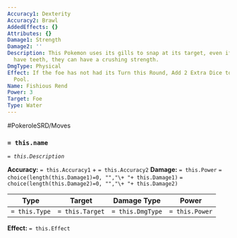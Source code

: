 ```yaml
---
Accuracy1: Dexterity
Accuracy2: Brawl
AddedEffects: {}
Attributes: {}
Damage1: Strength
Damage2: ''
Description: This Pokemon uses its gills to snap at its target, even if they don't
  have teeth, they can have a crushing strength.
DmgType: Physical
Effect: If the foe has not had its Turn this Round, Add 2 Extra Dice to the Damage
  Pool.
Name: Fishious Rend
Power: 3
Target: Foe
Type: Water
---
```


#PokeroleSRD/Moves

### `= this.name` 
*`= this.Description`*

**Accuracy:** `= this.Accuracy1` + `= this.Accuracy2`
**Damage:** `= this.Power` `= choice(length(this.Damage1)=0, "","\+ "+ this.Damage1)` `= choice(length(this.Damage2)=0, "","\+ "+ this.Damage2)`

| Type          | Target          | Damage Type          | Power          |
| ------------- | --------------- | ---------------- | -------------- |
| `= this.Type` | `= this.Target` | `= this.DmgType` | `= this.Power` | 

**Effect:** `= this.Effect`